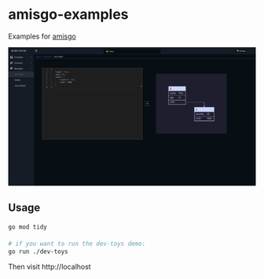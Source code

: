 # amisgo-examples

Examples for [amisgo](https://github.com/zrcoder/amisgo)

![devtoys](dev-toy-screenshot.png)

## Usage

```sh
go mod tidy

# if you want to run the dev-toys demo:
go run ./dev-toys
```

Then visit http://localhost

